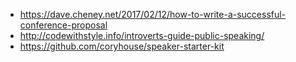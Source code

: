 - https://dave.cheney.net/2017/02/12/how-to-write-a-successful-conference-proposal
- http://codewithstyle.info/introverts-guide-public-speaking/
- https://github.com/coryhouse/speaker-starter-kit
